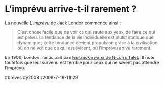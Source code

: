 # L’imprévu arrive-t-il rarement ?

La nouvelle [*L’imprévu*](http://london.sonoma.edu/Writings/LoveLife/unexpected.html) de Jack London commence ainsi :

> C’est chose facile que de voir ce qui saute aux yeux, de faire ce qui est prévu. La tendance de la vie individuelle est plutôt statique que dynamique ; cette tendance devient propulsion grâce à la civilisation où on ne voit que ce qui est évident, où l’imprévu arrive rarement.

En 1906, London n’anticipait pas [les black swans de Nicolas Taleb](../../2007/9/conversation-avec-taleb.md). Il note toutefois que leur survenu est terrible pour ceux qui ne savent pas attendre l’imprévu.

#breves #y2008 #2008-7-18-11h29
